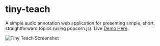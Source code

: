 # tiny-teach
A simple audio annotation web application for presenting simple, short, straightforward topics (using popcorn.js). Live <a href="http://teach.sambwa.com" target="_blank">Demo Here</a>.


<img src="https://raw.githubusercontent.com/tinyteach/tiny-teach/master/assets/screenshot.jpg" alt="Tiny Teach Screenshot" />
